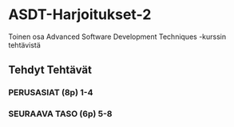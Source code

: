 # ASDT-Harjoitukset-2
Toinen osa Advanced Software Development Techniques -kurssin tehtävistä

## Tehdyt Tehtävät
### PERUSASIAT (8p) 1-4

### SEURAAVA TASO (6p) 5-8